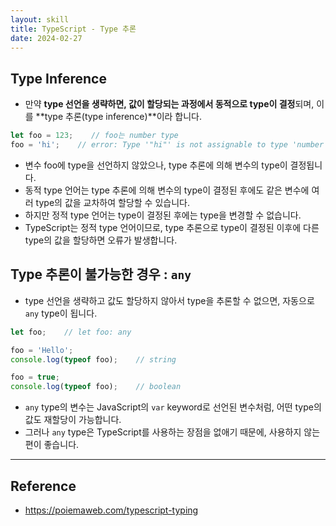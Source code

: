 ```yaml
---
layout: skill
title: TypeScript - Type 추론
date: 2024-02-27
---
```





## Type Inference

- 만약 **type 선언을 생략하면, 값이 할당되는 과정에서 동적으로 type이 결정**되며, 이를 **type 추론(type inference)**이라 합니다.

```typescript
let foo = 123;    // foo는 number type
foo = 'hi';    // error: Type '"hi"' is not assignable to type 'number'.
```

- 변수 foo에 type을 선언하지 않았으나, type 추론에 의해 변수의 type이 결정됩니다.
- 동적 type 언어는 type 추론에 의해 변수의 type이 결정된 후에도 같은 변수에 여러 type의 값을 교차하여 할당할 수 있습니다.
- 하지만 정적 type 언어는 type이 결정된 후에는 type을 변경할 수 없습니다.
- TypeScript는 정적 type 언어이므로, type 추론으로 type이 결정된 이후에 다른 type의 값을 할당하면 오류가 발생합니다.


## Type 추론이 불가능한 경우 : `any`

- type 선언을 생략하고 값도 할당하지 않아서 type을 추론할 수 없으면, 자동으로 `any` type이 됩니다.

```typescript
let foo;    // let foo: any

foo = 'Hello';
console.log(typeof foo);    // string

foo = true;
console.log(typeof foo);    // boolean
```

- `any` type의 변수는 JavaScript의 `var` keyword로 선언된 변수처럼, 어떤 type의 값도 재할당이 가능합니다.
- 그러나 `any` type은 TypeScript를 사용하는 장점을 없애기 때문에, 사용하지 않는 편이 좋습니다.




---




## Reference

- <https://poiemaweb.com/typescript-typing>
